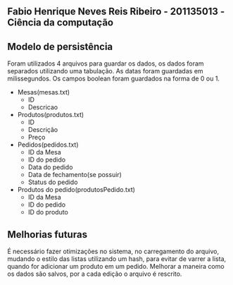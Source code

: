 ## Fabio Henrique Neves Reis Ribeiro - 201135013 -Ciência da computação

## Modelo de persistência 
Foram utilizados 4 arquivos para guardar os dados, os dados foram separados utilizando uma tabulação.
As datas foram guardadas em milissegundos.
Os campos boolean foram guardados na forma de 0 ou 1.
  * Mesas(mesas.txt)
    * ID
    * Descricao
  * Produtos(produtos.txt)
    * ID
    * Descrição
    * Preço
  * Pedidos(pedidos.txt)
    * ID da Mesa
    * ID do pedido
    * Data do pedido
    * Data de fechamento(se possuir)
    * Status do pedido
  * Produtos do pedido(produtosPedido.txt)
    * ID da Mesa
    * ID do pedido
    * ID do produto
## Melhorias futuras
É necessário fazer otimizações no sistema, no carregamento do arquivo, mudando o estilo das listas utilizando um hash, para evitar de varrer a lista, quando for adicionar um produto em um pedido.
Melhorar a maneira como os dados são salvos, por a cada edição o arquivo é rescrito.
